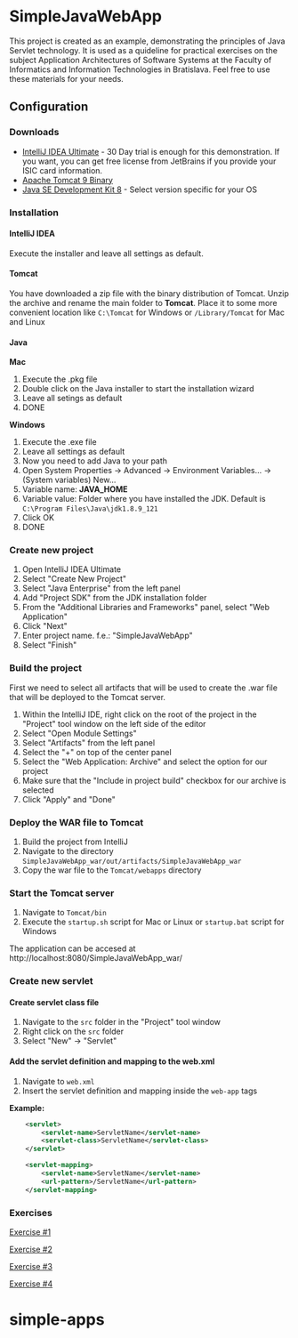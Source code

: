 # SimpleJavaWebApp
This  project is created as an example, demonstrating the principles of Java Servlet technology. It is used as a quideline for practical exercises on the subject Application Architectures of Software Systems at the Faculty of Informatics and Information Technologies in Bratislava. Feel free to use these materials for your needs.

## Configuration

### Downloads
* [IntelliJ IDEA Ultimate](https://www.jetbrains.com/idea/download) - 30 Day trial is enough for this demonstration. If you want, you can get free license from JetBrains if you provide your ISIC card information.
* [Apache Tomcat 9 Binary](http://tux.rainside.sk/apache/tomcat/tomcat-9/v9.0.0.M19/bin/apache-tomcat-9.0.0.M19.zip)
* [Java SE Development Kit 8](http://www.oracle.com/technetwork/java/javase/downloads/jdk8-downloads-2133151.html) - Select version specific for your OS

### Installation

#### IntelliJ IDEA

Execute the installer and leave all settings as default. 

#### Tomcat

You have downloaded a zip file with the binary distribution of Tomcat. Unzip the archive and rename the main folder to **Tomcat**. Place it to some more convenient location like `C:\Tomcat` for Windows or `/Library/Tomcat` for Mac and Linux

#### Java

**Mac**
1. Execute the .pkg file
2. Double click on the Java installer to start the installation wizard
3. Leave all setings as default
4. DONE

**Windows**
1. Execute the .exe file 
2. Leave all settings as default
3. Now you need to add Java to your path
4. Open System Properties -> Advanced -> Environment Variables... -> (System variables) New...
5. Variable name: **JAVA_HOME**
6. Variable value: Folder where you have installed the JDK. Default is `C:\Program Files\Java\jdk1.8.9_121`
7. Click OK
8. DONE


### Create new project

1. Open IntelliJ IDEA Ultimate
2. Select "Create New Project"
3. Select "Java Enterprise" from the left panel
4. Add "Project SDK" from the JDK installation folder
5. From the "Additional Libraries and Frameworks" panel, select "Web Application"
6. Click "Next"
7. Enter project name. f.e.: "SimpleJavaWebApp"
8. Select "Finish"

### Build the project
First we need to select all artifacts that will be used to create the .war file that will be deployed to the Tomcat server.

1. Within the IntelliJ IDE, right click on the root of the project in the "Project" tool window on the left side of the editor
2. Select "Open Module Settings"
3. Select "Artifacts" from the left panel
4. Select the "+" on top of the center panel
5. Select the "Web Application: Archive" and select the option for our project
6. Make sure that the "Include in project build" checkbox for our archive is selected
7. Click "Apply" and "Done"

### Deploy the WAR file to Tomcat
1. Build the project from IntelliJ
2. Navigate to the directory `SimpleJavaWebApp_war/out/artifacts/SimpleJavaWebApp_war`
3. Copy the war file to the `Tomcat/webapps` directory

### Start the Tomcat server
1. Navigate to `Tomcat/bin`
2. Execute the `startup.sh` script for Mac or Linux or `startup.bat` script for Windows

The application can be accesed at http://localhost:8080/SimpleJavaWebApp_war/

### Create new servlet

#### Create servlet class file
1. Navigate to the `src` folder in the "Project" tool window
2. Right click on the `src` folder 
3. Select "New" -> "Servlet"

#### Add the servlet definition and mapping to the web.xml
1. Navigate to `web.xml`
2. Insert the servlet definition and mapping inside the `web-app` tags

**Example:**
```xml
    <servlet>
        <servlet-name>ServletName</servlet-name>
        <servlet-class>ServletName</servlet-class>
    </servlet>

    <servlet-mapping>
        <servlet-name>ServletName</servlet-name>
        <url-pattern>/ServletName</url-pattern>
    </servlet-mapping>
```

### Exercises

[Exercise #1](https://github.com/marekbruchaty/SimpleJavaWebApp/commit/642c1876d9fb20d35465e3f248a0e35ded795ed0)

[Exercise #2](https://github.com/marekbruchaty/SimpleJavaWebApp/commit/18b15260c0d095414511352e1d6ae767b980f637)

[Exercise #3](https://github.com/marekbruchaty/SimpleJavaWebApp/commit/675235d24de288d169f955b89cacabc1de557c63)

[Exercise #4](https://github.com/marekbruchaty/SimpleJavaWebApp/commit/26a273a614e51cc20a6682936ba4739c6357d99c)
# simple-apps

